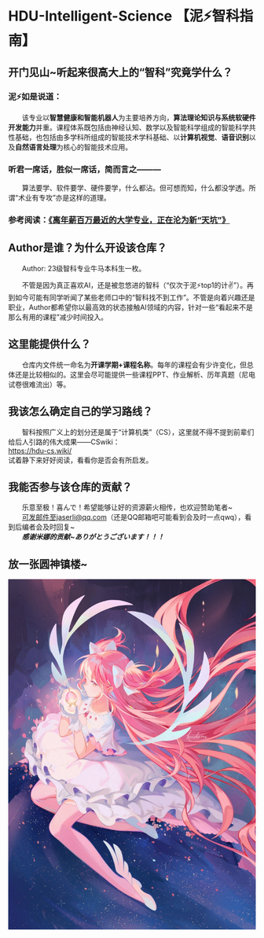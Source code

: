 # HDU-Intelligent-Science 【泥⚡智科指南】
## 开门见山~听起来很高大上的“智科”究竟学什么？
### 泥⚡如是说道：
&emsp;&emsp;该专业以**智慧健康和智能机器人**为主要培养方向，**算法理论知识与系统软硬件开发能力**并重。课程体系既包括由神经认知、数学以及智能科学组成的智能科学共性基础，也包括由多学科所组成的智能技术学科基础、以**计算机视觉**、**语音识别**以及**自然语言处理**为核心的智能技术应用。

### 听君一席话，胜似一席话，简而言之———

&emsp;&emsp;算法要学、软件要学、硬件要学，什么都沾。但可想而知，什么都没学透。所谓“术业有专攻”亦是这样的道理。
### 参考阅读：[《离年薪百万最近的大学专业，正在沦为新“天坑”》](https://mp.weixin.qq.com/s/03NkQEAWoOweA7dc1evO0g)

## Author是谁？为什么开设该仓库？
&emsp;&emsp;Author: 23级智科专业牛马本科生一枚。

&emsp;&emsp;不管是因为真正喜欢AI，还是被忽悠进的智科（“仅次于泥⚡top1的计✌”）。再到如今可能有同学听闻了某些老师口中的“智科找不到工作”。不管是向着兴趣还是职业，Author都希望你以最高效的状态接触AI领域的内容，针对一些“看起来不是那么有用的课程”减少时间投入。

## 这里能提供什么？
&emsp;&emsp;仓库内文件统一命名为**开课学期+课程名称**。每年的课程会有少许变化，但总体还是比较相似的。这里会尽可能提供一些课程PPT、作业解析、历年真题（尼电试卷很难流出）等。

## 我该怎么确定自己的学习路线？
&emsp;&emsp;智科按照广义上的划分还是属于“计算机类”（CS），这里就不得不提到前辈们给后人引路的伟大成果——CSwiki：<br />https://hdu-cs.wiki/<br />试着静下来好好阅读，看看你是否会有所启发。

## 我能否参与该仓库的贡献？
&emsp;&emsp;乐意至极！喜んで！希望能够让好的资源薪火相传，也欢迎赞助笔者~
<br />&emsp;&emsp;可发邮件至jaserli@qq.com（还是QQ邮箱吧可能看到会及时一点qwq），看到后编者会及时回复~
<br />&emsp;&emsp;***感谢米娜的贡献~ありがとうございます！！！***

## 放一张圆神镇楼~
![image](image/madoka.jpg)
